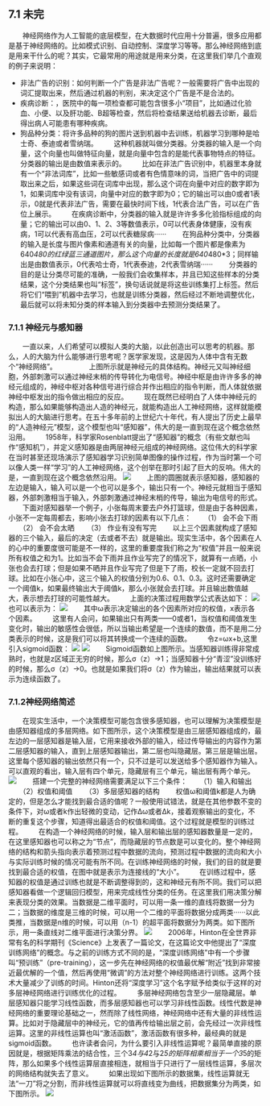 ﻿## 7.1 未完
　　神经网络作为人工智能的底层模型，在大数据时代应用十分普遍，很多应用都是基于神经网络的。比如模式识别、自动控制、深度学习等等。那么神经网络到底是用来干什么的呢？其实，它最常用的用途就是用来分类，在这里我们举几个直观的例子来说明：
 
 - 非法广告的识别：如何判断一个广告是非法广告呢？一般需要将广告中出现的词汇提取出来，然后通过机器的判别，来决定这个广告是不是合法的。
 - 疾病诊断：，医院中的每一项检查都可能包含很多小“项目”，比如通过化验血、小便、以及肝功能、B超等检查，然后将检查结果送给机器去诊断，最后得出病人可能患有哪种疾病。
 - 狗品种分类：将许多品种的狗的图片送到机器中去训练，机器学习到哪种是哈士奇、泰迪或者雪纳瑞。
　　这种机器就叫做分类器。分类器的输入是一个向量，这个向量也叫做特征向量，就是向量中包含的是能代表事物特点的特征。分类器的输出是由数值来表示的。
　　比如在非法广告识别中，机器里本身就有一个“非法词库”，比如一些敏感词或者有色情意味的词，当把广告中的词提取出来之后，如果这些词在词库中出现，那么这个词在向量中对应的数字即为1，如果词库中没有该词，向量中对应的数字即为0；它的输出可以由0或者1表示，0就是代表非法广告，需要在最快时间下线，1代表合法广告，可以在广告位上展示。
　　在疾病诊断中，分类器的输入就是许许多多化验指标组成的向量；它的输出可以由0、1、2、3等数值表示，0可以代表身体健康，没有疾病，1可以代表有高血压，2可以代表糖尿病······
　　在狗品种分类中，分类器的输入是长度与图片像素和通道有关的向量，比如每一个图片都是像素为640*480的红绿蓝三通道图片，那么这个向量的长度就是640*480*3；同样输出是由数值表示，0代表哈士奇，1代表泰迪，2代表雪纳瑞······
　　分类器的目的是让分类尽可能的准确，一般我们会收集样本，并且已知这些样本的分类结果，这个分类结果也叫“标签”，换句话说就是将这些训练集打上标签。然后将它们“喂到”机器中去学习，也就是训练分类器，然后经过不断地调整优化，最后就可以将未知分类的样本输入到分类器中去预测分类结果了。
### 7.1.1	神经元与感知器
　　一直以来，人们希望可以模拟人类的大脑，以此创造出可以思考的机器。那么，人的大脑为什么能够进行思考呢？医学家发现，这是因为人体中含有无数个“神经网络”。
　　
　　上图所示就是神经元的具体结构。神经元又叫神经细胞，外部刺激可以通过神经末梢的传导转化为电信号。神经中枢是由许许多多的神经元组成的，神经中枢对各种信号进行综合并作出相应的指令判断，而人体就依据神经中枢发出的指令做出相应的反应。
　　现在既然已经明白了人体中神经元的构造，那么如果能够构造出人造的神经元，就能构造出人工神经网络，这样就能模拟出人的大脑进行思考。在五十多年前的上世纪六十年代，有人提出了历史上最早的“人造神经元”模型，这个模型也叫“感知器”，伟大的是一直到现在这个概念依然沿用。
　　1958年，科学家Rosenblatt提出了“感知器”的概念（有些文献也叫作“感知机”），并定义感知器是由两层神经元组成的神经网络。这位伟大的科学家在当时甚至还现场演示了感知器学习识别简单图像的操作过程，作为当时第一个可以像人类一样“学习”的人工神经网络，这个创举在那时引起了巨大的反响。伟大的是，一直到现在这个概念依然沿用。
![](/resource/7.1.1_1.png?raw=true)
　　上图的圆圈就表示感知器，感知器的左边是输入，输入可以是一个也可以是多个，输出只有一个。神经元就相当于感知器，外部刺激相当于输入，外部刺激通过神经末梢的传导，输出为电信号的形式。
　　下面对感知器举一个例子，小张每周末要去户外打篮球，但是由于各种因素，小张不一定每周都去，影响小张去打球的因素有以下几点：
　　（1）	会不会下雨
　　（2）	会不会太晒
　　（3）	作业有没有写完
　　以上三个因素就构成了感知器的三个输入，最后的决定（去或者不去）就是输出。现实生活中，各个因素在人的心中的重要度很可能是不一样的，这里的重要度我们称之为“权值”并且一般来说所有权值之和为1。比如当不会下雨并且作业写完了的情况下，就算有一点晒，小张也会去打球；但是如果不晒并且作业写完了但是下了雨，校长一定就不回去打球。比如在小张心中，这三个输入的权值分别为0.6、0.1、0.3。这时还需要确定一个阈值k，如果最终输出大于阈值k，那么小张就会去打球。并且输出数值越大，表示想去打球的可能性越大。
　　上面的决策过程用数学公式表达如下：
![](/resource/7.1.1_2.png?raw=true)
　　也可以表示为：
![](/resource/7.1.1_3.png?raw=true)
　　其中ω表示决定输出的各个因素所对应的权值，x表示各个因素。
　　这里有人会问，如果输出只有两类——0或者1，当权值和阈值发生变化时，输出的敏感性会很低，所以当输出希望是一个连续的数值，而不是用二分类表示的时候，这是我们可以将其转换成一个连续的函数。
　　令z=ωx+b,这里引入sigmoid函数：
![](/resource/7.1.1_4.png?raw=true)
![](/resource/7.1.1_5.png?raw=true)
　　Sigmoid函数如上图所示。当感知器训练得非常成熟时，也就是z区域正无穷的时候，那么σ（z）→1；当感知器十分“青涩”没训练好的时候，那么σ（z）→0。也就是如果我们将σ（z）作为输出，输出结果就可以表示为连续函数了。
### 7.1.2神经网络简述
　　在现实生活中，一个决策模型可能包含很多感知器，也可以理解为决策模型是由感知器组成的多层网络。如下图所示，这个决策模型是由三层感知器组成的，最左边的一层感知器是输入层，它用来接收外部的输入，经过传导输出的内容作为第二层感知器的输入，直到上层感知器输出，第二层也叫隐藏层。第三层是输出层。这里每个感知器的输出依然只有一个，只不过是可以发送给多个感知器作为输入。可以直观的看出，输入层有四个单元，隐藏层有三个单元，输出层有两个单元。
![](/resource/7.1.2_1.png?raw=true)
　　搭建一个完整的神经网络需要满足以下三个条件：
　　（1）输入和输出
　　（2）权值和阈值
　　（3）多层感知器的结构
　　权值ω和阈值k都是人为确定的，但是怎么才能找到最合适的值呢？一般使用试错法，就是在其他参数不变的条件下，对ω或者k作出轻微的变动，记作∆ω或者∆k，接着观察输出的变化，不断的重复这个步骤，知道得出最适合的权值和阈值。这个过程就是模型的训练过程。
　　在构造一个神经网络的时候，输入层和输出层的感知器数量是一定的，在这里感知器也可以称之为“节点”，而隐藏层的节点数是可以变化的。整个神经网络的结构和箭头指向表示着预测过程中数据的流向，预测过程中数据的流向和大小与实际训练时候的情况可能有所不同。在训练神经网络的时候，我们的目的就是要找到最合适的权值，在图中就是表示为连接线的“大小”。
　　在训练过程中，感知器的权值是通过训练也就是不断调整得到的，这和神经元有所不同。我们可以把感知器看做一个逻辑回归模型，用来完成线性分类的任务。在这里我们用决策分解来表现分类的效果。当数据是二维平面时，可以用一条一维的直线将数据一分为二；当数据的维度是三维的时候，可以用一个二维的平面将数据分成两类······以此类推，当数据是n维的时候，可以用（n-1）的超平面将数据分为两类。如下图所示，用一条直线对二维平面进行决策分界。
![](/resource/7.1.2_2.png?raw=true)
　　2006年，Hinton在全世界非常有名的科学期刊《Science》上发表了一篇论文，在这篇论文中他提出了“深度训练网络”的概念。与之前的训练方式不同的是，“深度训练网络”中有一个步骤叫“预训练”（pre-training），这一步先在神经网络的权值最优解“附近”找到非常接近最优解的一个值，然后再使用“微调”的方法对整个神经网络进行训练。这两个技术大量减少了训练的时间。Hinton还将“深度学习”这个名字赋予给类似于这样的对多层神经网络进行训练优化的过程。
　　多层神经网络包含至少一层隐藏层。单层感知器只能学习线性函数，而多层感知器也可以学习非线性函数。线性代数是神经网络的重要理论基础之一，然而除了线性网络，神经网络中还有大量的非线性运算。比如对于隐藏层中的神经元，它的值再传给输出层之前，会先经过一次非线性运算。这里的非线性运算也叫“激活函数”，激活函数有很多种，最经典的就是sigmoid函数。
　　也许读者会问，为什么要引入非线性运算呢？最简单直接的原因就是，根据矩阵乘法的结合性，三个3*4与4*2与2*5的矩阵相乘相当于一个3*5的矩阵，那么如果多个线性运算层直接相连，就相当于只进行了一层线性运算，多层次的网络结构就失去了意义。
　　如果出现如下图所示的数据集，线性运算就无法“一刀”将之分割，而非线性运算就可以将直线变为曲线，把数据集分为两类，如下图所示。
![](/resource/7.1.2_3.png?raw=true)
